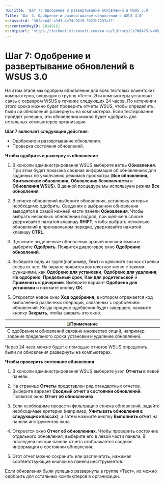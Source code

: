 ```yaml
---
TOCTitle: 'Шаг 7: Одобрение и развертывание обновлений в WSUS 3.0'
Title: 'Шаг 7: Одобрение и развертывание обновлений в WSUS 3.0'
ms:assetid: '88fac442-a9d3-4e74-92f6-3822b7237af1'
ms:contentKeyID: 18149161
ms:mtpsurl: 'https://technet.microsoft.com/ru-ru/library/Cc708475(v=WS.10)'
---
```


Шаг 7: Одобрение и развертывание обновлений в WSUS 3.0
======================================================

На этом этапе мы одобрим обновление для всех тестовых клиентских компьютеров, входящих в группу «Тест». Эти компьютеры установят связь с сервером WSUS в течение следующих 24 часов. По истечении этого срока можно будет проверить отчеты WSUS, чтобы определить, были ли обновления развернуты на компьютерах. Если тестирование пройдет успешно, эти обновления можно будет одобрить для остальных компьютеров организации.

**Шаг 7 включает следующие действия**:

-   Одобрение и развертывание обновления.
-   Проверка состояния обновлений.

**Чтобы одобрить и развернуть обновление**
1.  В консоли администрирования WSUS выберите ветвь **Обновления**. При этом будет показана сводная информация об обновлениях для заданных по умолчанию режимов просмотра (**Все обновления**, **Критические обновления**, **Обновления безопасности** и **Обновления WSUS**). В данной процедуре мы используем режим **Все обновления**.

2.  В списке обновлений выберите обновления, установку которых необходимо одобрить. Сведения о выбранном обновлении выводятся в самой нижней части панели **Обновления**. Чтобы выбрать несколько обновлений подряд, при щелчке в списке удерживайте нажатой клавишу **SHIFT**; чтобы выбрать несколько обновлений в произвольном порядке, удерживайте нажатой клавишу **CTRL**.

3.  Щелкните выделенные обновления правой кнопкой мыши и выберите **Одобрить**. Появится диалоговое окно **Одобрение обновлений**.

4.  Выберите одну из групп(например, **Тест**) и щелкните значок стрелки слева от нее. На экране появится контекстное меню с такими функциями, как **Одобрено для установки**, **Одобрено для удаления**, **Не одобрено**, **Предельный срок**, **Как для родительской** и **Применить к дочерним**. Выберите вариант **Одобрено для установки** и нажмите кнопку **ОК**.

5.  Откроется новое окно **Ход одобрения**, в котором отражается ход выполнения различных операций, связанных с одобрением обновлений. Когда процесс одобрения будет завершен, нажмите кнопку **Закрыть**, чтобы закрыть это окно.

| ![](/security-updates/images/Cc708475.note(WS.10).gif)Примечание                                          |
|----------------------------------------------------------------------------------------------------------------------|
| С одобрением обновлений связано множество опций, например задание предельного срока установки и удаление обновлений. |

Через 24 часа можно будет с помощью отчетов WSUS определить, были ли обновления развернуты на компьютерах.

**Чтобы проверить состояние обновления**
1.  В консоли администрирования WSUS выберите узел **Отчеты** в левой панели.

2.  На странице **Отчеты** представлен ряд стандартных отчетов. Выберите вариант **Сводный отчет о состоянии обновлений**. Появится окно **Отчет об обновлениях**.

3.  Если необходимо провести фильтрацию списка обновлений, задайте необходимые критерии (например, **Учитывать обновления в следующих классах**), а затем нажмите кнопку **Выполнить отчет** на панели инструментов окна.

4.  Откроется окно **Отчет об обновлениях**. Чтобы проверить состояние отдельного обновления, выберите его в левой части панели. В последней секции панели отчета отображается сводная информация о состоянии обновления.

5.  Этот отчет можно сохранить или распечатать, нажимая соответствующие кнопки на панели инсттрументов.

Если обновления были успешно развернуты в группе «Тест», их можно одобрить для остальных компьютеров в организации.
